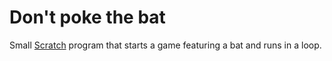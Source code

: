 # Don't poke the bat 

Small [Scratch](https://scratch.mit.edu/) program that starts a game featuring a bat and runs in a loop. 
